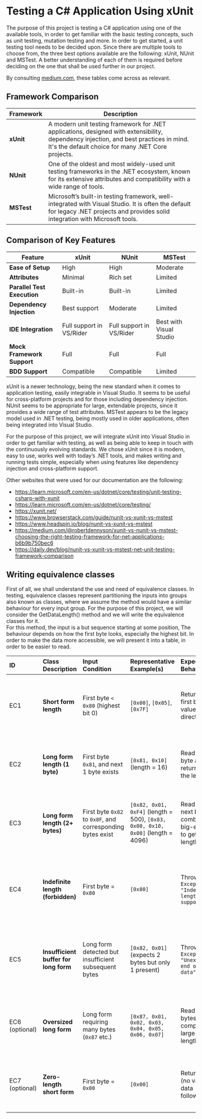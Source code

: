 # Testing a C# Application Using xUnit

The purpose of this project is testing a C# application using one of the available tools, in order to get familiar with the basic testing concepts, such as unit testing, mutation testing and more. In order to get started, a unit testing tool needs to be decided upon. Since there are multiple tools to choose from, the three best options available are the following: xUnit, NUnit and MSTest. A better understanding of each of them is required before deciding on the one that shall be used further in our project.

By consulting [medium.com](https://medium.com/@robertdennyson/xunit-vs-nunit-vs-mstest-choosing-the-right-testing-framework-for-net-applications-b6b9b750bec6), these tables come across as relevant.  

## Framework Comparison

| Framework | Description |
|----------|-------------|
| **xUnit** | A modern unit testing framework for .NET applications, designed with extensibility, dependency injection, and best practices in mind. It's the default choice for many .NET Core projects. |
| **NUnit** | One of the oldest and most widely-used unit testing frameworks in the .NET ecosystem, known for its extensive attributes and compatibility with a wide range of tools. |
| **MSTest** | Microsoft’s built-in testing framework, well-integrated with Visual Studio. It is often the default for legacy .NET projects and provides solid integration with Microsoft tools. |

## Comparison of Key Features

| Feature | xUnit | NUnit | MSTest |
|--------|-------|-------|--------|
| **Ease of Setup** | High | High | Moderate |
| **Attributes** | Minimal | Rich set | Limited |
| **Parallel Test Execution** | Built-in | Built-in | Limited |
| **Dependency Injection** | Best support | Moderate | Limited |
| **IDE Integration** | Full support in VS/Rider | Full support in VS/Rider | Best with Visual Studio |
| **Mock Framework Support** | Full | Full | Full |
| **BDD Support** | Compatible | Compatible | Limited |


xUnit is a newer technology, being the new standard when it comes to application testing, easily integrable in Visual Studio. It seems to be useful for cross-platform projects and for those including dependency injection. NUnit seems to be appropriate for large, extendable projects, since it provides a wide range of test attributes. MSTest appears to be the legacy model used in .NET testing, being mostly used in older applications, often being integrated into Visual Studio.

For the purpose of this project, we will integrate xUnit into Visual Studio in order to get familiar with testing, as well as being able to keep in touch with the continuously evolving standards. We chose xUnit since it is modern, easy to use, works well with today’s .NET tools, and makes writing and running tests simple, especially when using features like dependency injection and cross-platform support.


Other websites that were used for our documentation are the following:
- https://learn.microsoft.com/en-us/dotnet/core/testing/unit-testing-csharp-with-xunit
- https://learn.microsoft.com/en-us/dotnet/core/testing/
- https://xunit.net/
- https://www.browserstack.com/guide/nunit-vs-xunit-vs-mstest
- https://www.headspin.io/blog/nunit-vs-xunit-vs-mstest
- https://medium.com/@robertdennyson/xunit-vs-nunit-vs-mstest-choosing-the-right-testing-framework-for-net-applications-b6b9b750bec6
- https://daily.dev/blog/nunit-vs-xunit-vs-mstest-net-unit-testing-framework-comparison

## Writing equivalence classes  

First of all, we shall understand the use and need of equivalence classes. In testing, equivalence classes represent partitioning the inputs into groups also known as classes, where we assume the method would have a similar behaviour for every input group. For the purpose of this project, we will consider the GetDataLength() method and we will write the equivalence classes for it.  
For this method, the input is a but sequence starting at some position, The behaviour depends on how the first byte looks, especially the highest bit. In order to make the data more accessible, we will present it into a table, in order to be easier to read.

| **ID** | **Class Description** | **Input Condition** | **Representative Example(s)** | **Expected Behavior** | **Justification** | **Explanation** |
|:------|:-----------------------|:--------------------|:-------------------------------|:----------------------|:------------------|:----------------|
| EC1 | **Short form length** | First byte `< 0x80` (highest bit 0) | `[0x00]`, `[0x05]`, `[0x7F]` | Return the first byte value directly. | Short form is common for small data (0–127 bytes) and must be handled correctly. | No extra bytes are read. Length fits in the first byte. |
| EC2 | **Long form length (1 byte)** | First byte `0x81`, and next 1 byte exists | `[0x81, 0x10]` (length = 16) | Read 1 next byte and return as the length. | Needed to support data >127 bytes; requires reading extra byte correctly. | MSB is 1, low bits = 1; requires one byte of actual length value. |
| EC3 | **Long form length (2+ bytes)** | First byte `0x82` to `0x8F`, and corresponding bytes exist | `[0x82, 0x01, 0xF4]` (length = 500), `[0x83, 0x00, 0x10, 0x00]` (length = 4096) | Read N next bytes, combine big-endian to get length. | Critical for handling larger structures like certificates, blobs, etc. | Multiple bytes are combined left-to-right (big-endian) to form large length. |
| EC4 | **Indefinite length (forbidden)** | First byte = `0x80` | `[0x80]` | Throw `Exception: "Indefinite length not supported"` | DER strictly forbids indefinite length; must reject it immediately. | Indefinite lengths are BER feature; DER must have explicit, finite lengths. |
| EC5 | **Insufficient buffer for long form** | Long form detected but insufficient subsequent bytes | `[0x82, 0x01]` (expects 2 bytes but only 1 present) | Throw `Exception: "Unexpected end of data"` | Prevents reading out of bounds; critical for memory safety. | Detects buffer underflow conditions when claimed length bytes are missing. |
| EC6 (optional) | **Oversized long form** | Long form requiring many bytes (`0x87` etc.) | `[0x87, 0x01, 0x02, 0x03, 0x04, 0x05, 0x06, 0x07]` | Read many bytes and compute large length. | Tests resilience against absurdly large but valid inputs. | Defends against potential denial-of-service or memory abuse attacks. |
| EC7 (optional) | **Zero-length short form** | First byte = `0x00` | `[0x00]` | Return 0 (no value data follows) | Some objects (e.g., NULL) legally have zero length; must be handled. | No error: a valid case where the encoded object has no value content. |
